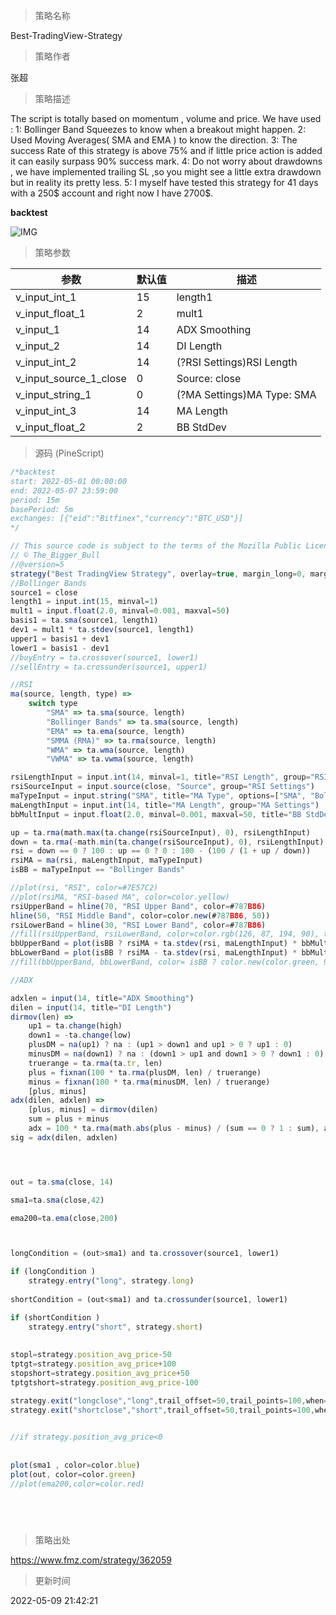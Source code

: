 
> 策略名称

Best-TradingView-Strategy

> 策略作者

张超

> 策略描述

The script is totally based on momentum , volume and price. We have used :
1: Bollinger Band Squeezes to know when a breakout might happen.
2: Used Moving Averages( SMA and EMA ) to know the direction.
3: The success Rate of this strategy is above 75% and if little price action is added it can easily surpass 90% success mark.
4: Do not worry about drawdowns , we have implemented trailing SL ,so you might see a little extra drawdown but in reality its pretty less.
5: I myself have tested this strategy for 41 days with a 250$ account and right now I have 2700$.


**backtest**

 ![IMG](https://www.fmz.com/upload/asset/1cbcd9497b9cc5e9ad6.jpg) 

> 策略参数



|参数|默认值|描述|
|----|----|----|
|v_input_int_1|15|length1|
|v_input_float_1|2|mult1|
|v_input_1|14|ADX Smoothing|
|v_input_2|14|DI Length|
|v_input_int_2|14|(?RSI Settings)RSI Length|
|v_input_source_1_close|0|Source: close|high|low|open|hl2|hlc3|hlcc4|ohlc4|
|v_input_string_1|0|(?MA Settings)MA Type: SMA|Bollinger Bands|EMA|SMMA (RMA)|WMA|VWMA|
|v_input_int_3|14|MA Length|
|v_input_float_2|2|BB StdDev|


> 源码 (PineScript)

``` javascript
/*backtest
start: 2022-05-01 00:00:00
end: 2022-05-07 23:59:00
period: 15m
basePeriod: 5m
exchanges: [{"eid":"Bitfinex","currency":"BTC_USD"}]
*/

// This source code is subject to the terms of the Mozilla Public License 2.0 at https://mozilla.org/MPL/2.0/
// © The_Bigger_Bull
//@version=5
strategy("Best TradingView Strategy", overlay=true, margin_long=0, margin_short=0)
//Bollinger Bands
source1 = close
length1 = input.int(15, minval=1)
mult1 = input.float(2.0, minval=0.001, maxval=50)
basis1 = ta.sma(source1, length1)
dev1 = mult1 * ta.stdev(source1, length1)
upper1 = basis1 + dev1
lower1 = basis1 - dev1
//buyEntry = ta.crossover(source1, lower1)
//sellEntry = ta.crossunder(source1, upper1)

//RSI
ma(source, length, type) =>
    switch type
        "SMA" => ta.sma(source, length)
        "Bollinger Bands" => ta.sma(source, length)
        "EMA" => ta.ema(source, length)
        "SMMA (RMA)" => ta.rma(source, length)
        "WMA" => ta.wma(source, length)
        "VWMA" => ta.vwma(source, length)

rsiLengthInput = input.int(14, minval=1, title="RSI Length", group="RSI Settings")
rsiSourceInput = input.source(close, "Source", group="RSI Settings")
maTypeInput = input.string("SMA", title="MA Type", options=["SMA", "Bollinger Bands", "EMA", "SMMA (RMA)", "WMA", "VWMA"], group="MA Settings")
maLengthInput = input.int(14, title="MA Length", group="MA Settings")
bbMultInput = input.float(2.0, minval=0.001, maxval=50, title="BB StdDev", group="MA Settings")

up = ta.rma(math.max(ta.change(rsiSourceInput), 0), rsiLengthInput)
down = ta.rma(-math.min(ta.change(rsiSourceInput), 0), rsiLengthInput)
rsi = down == 0 ? 100 : up == 0 ? 0 : 100 - (100 / (1 + up / down))
rsiMA = ma(rsi, maLengthInput, maTypeInput)
isBB = maTypeInput == "Bollinger Bands"

//plot(rsi, "RSI", color=#7E57C2)
//plot(rsiMA, "RSI-based MA", color=color.yellow)
rsiUpperBand = hline(70, "RSI Upper Band", color=#787B86)
hline(50, "RSI Middle Band", color=color.new(#787B86, 50))
rsiLowerBand = hline(30, "RSI Lower Band", color=#787B86)
//fill(rsiUpperBand, rsiLowerBand, color=color.rgb(126, 87, 194, 90), title="RSI Background Fill")
bbUpperBand = plot(isBB ? rsiMA + ta.stdev(rsi, maLengthInput) * bbMultInput : na, title = "Upper Bollinger Band", color=color.green)
bbLowerBand = plot(isBB ? rsiMA - ta.stdev(rsi, maLengthInput) * bbMultInput : na, title = "Lower Bollinger Band", color=color.green)
//fill(bbUpperBand, bbLowerBand, color= isBB ? color.new(color.green, 90) : na, title="Bollinger Bands Background Fill")

//ADX

adxlen = input(14, title="ADX Smoothing")
dilen = input(14, title="DI Length")
dirmov(len) =>
	up1 = ta.change(high)
	down1 = -ta.change(low)
	plusDM = na(up1) ? na : (up1 > down1 and up1 > 0 ? up1 : 0)
	minusDM = na(down1) ? na : (down1 > up1 and down1 > 0 ? down1 : 0)
	truerange = ta.rma(ta.tr, len)
	plus = fixnan(100 * ta.rma(plusDM, len) / truerange)
	minus = fixnan(100 * ta.rma(minusDM, len) / truerange)
	[plus, minus]
adx(dilen, adxlen) =>
	[plus, minus] = dirmov(dilen)
	sum = plus + minus
	adx = 100 * ta.rma(math.abs(plus - minus) / (sum == 0 ? 1 : sum), adxlen)
sig = adx(dilen, adxlen)




out = ta.sma(close, 14)

sma1=ta.sma(close,42)

ema200=ta.ema(close,200)



longCondition = (out>sma1) and ta.crossover(source1, lower1) 

if (longCondition )
    strategy.entry("long", strategy.long)
    
shortCondition = (out<sma1) and ta.crossunder(source1, lower1) 

if (shortCondition )
    strategy.entry("short", strategy.short)
    
    
stopl=strategy.position_avg_price-50
tptgt=strategy.position_avg_price+100
stopshort=strategy.position_avg_price+50
tptgtshort=strategy.position_avg_price-100

strategy.exit("longclose","long",trail_offset=50,trail_points=100,when=ta.crossover(sma1,out))
strategy.exit("shortclose","short",trail_offset=50,trail_points=100,when=ta.crossover(out,sma1))

    
//if strategy.position_avg_price<0
    
    
plot(sma1 , color=color.blue)
plot(out, color=color.green)
//plot(ema200,color=color.red)


    
    

```

> 策略出处

https://www.fmz.com/strategy/362059

> 更新时间

2022-05-09 21:42:21
